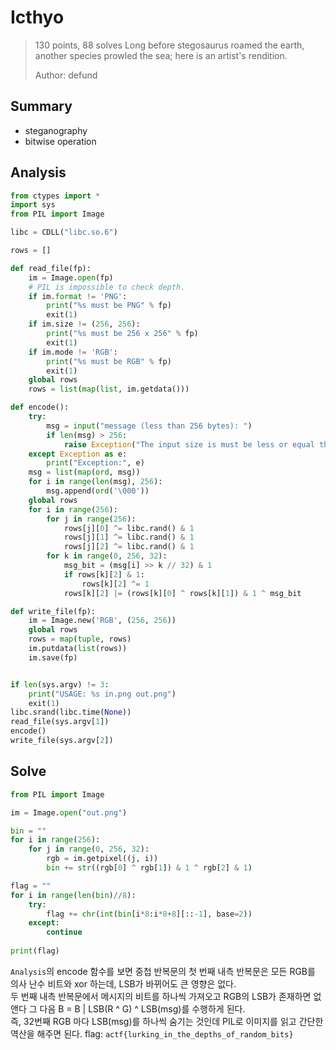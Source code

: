 # Icthyo
<blockquote>
130 points, 88 solves  
Long before stegosaurus roamed the earth, another species prowled the sea; here is an artist's rendition.  
  
Author: defund
</blockquote>

## Summary
* steganography
* bitwise operation

## Analysis
``` python
from ctypes import *
import sys
from PIL import Image

libc = CDLL("libc.so.6")

rows = []

def read_file(fp):
    im = Image.open(fp)
    # PIL is impossible to check depth.
    if im.format != 'PNG':
        print("%s must be PNG" % fp)
        exit(1) 
    if im.size != (256, 256):
        print("%s must be 256 x 256" % fp)
        exit(1)
    if im.mode != 'RGB':
        print("%s must be RGB" % fp)
        exit(1)
    global rows
    rows = list(map(list, im.getdata()))

def encode():
    try:
        msg = input("message (less than 256 bytes): ")
        if len(msg) > 256:
            raise Exception("The input size is must be less or equal then 256.")
    except Exception as e:
        print("Exception:", e)
    msg = list(map(ord, msg))
    for i in range(len(msg), 256):
        msg.append(ord('\000'))
    global rows
    for i in range(256):
        for j in range(256):
            rows[j][0] ^= libc.rand() & 1
            rows[j][1] ^= libc.rand() & 1
            rows[j][2] ^= libc.rand() & 1
        for k in range(0, 256, 32):
            msg_bit = (msg[i] >> k // 32) & 1
            if rows[k][2] & 1:
                rows[k][2] ^= 1
            rows[k][2] |= (rows[k][0] ^ rows[k][1]) & 1 ^ msg_bit

def write_file(fp):
    im = Image.new('RGB', (256, 256))
    global rows
    rows = map(tuple, rows)
    im.putdata(list(rows))
    im.save(fp)


if len(sys.argv) != 3:
    print("USAGE: %s in.png out.png")
    exit(1)
libc.srand(libc.time(None))
read_file(sys.argv[1])
encode()
write_file(sys.argv[2])
```

## Solve
``` python
from PIL import Image

im = Image.open("out.png")

bin = ""
for i in range(256):
    for j in range(0, 256, 32):
        rgb = im.getpixel((j, i))
        bin += str((rgb[0] ^ rgb[1]) & 1 ^ rgb[2] & 1)

flag = ""
for i in range(len(bin)//8):
    try:
        flag += chr(int(bin[i*8:i*8+8][::-1], base=2))
    except:
        continue
        
print(flag)
```
`Analysis`의 encode 함수를 보면 중첩 반복문의 첫 번째 내측 반복문은 모든 RGB를 의사 난수 비트와 xor 하는데, LSB가 바뀌어도 큰 영향은 없다.  
두 번째 내측 반복문에서 메시지의 비트를 하나씩 가져오고 RGB의 LSB가 존재하면 없앤다 그 다음 B = B | LSB(R ^ G) ^ LSB(msg)를 수행하게 된다.  
즉, 32번째 RGB 마다 LSB(msg)를 하나씩 숨기는 것인데 PIL로 이미지를 읽고 간단한 역산을 해주면 된다.
flag: `actf{lurking_in_the_depths_of_random_bits}`
